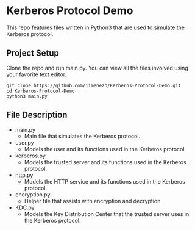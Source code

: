 # Kerberos Protocol Demo

This repo features files written in Python3 that are used to simulate the Kerberos protocol.

## Project Setup

Clone the repo and run main.py. You can view all the files involved using your favorite text editor.

```
git clone https://github.com/jimenezh/Kerberos-Protocol-Demo.git
cd Kerberos-Protocol-Demo
python3 main.py
```

## File Description

* main.py
  * Main file that simulates the Kerberos protocol.
* user.py
  * Models the user and its functions used in the Kerberos protocol.
* kerberos.py
  * Models the trusted server and its functions used in the Kerberos protocol.
* http.py
  * Models the HTTP service and its functions used in the Kerberos protocol.
* encryption.py
  * Helper file that assists with encryption and decryption.
* KDC.py
  * Models the Key Distribution Center that the trusted server uses in the Kerberos protocol.

